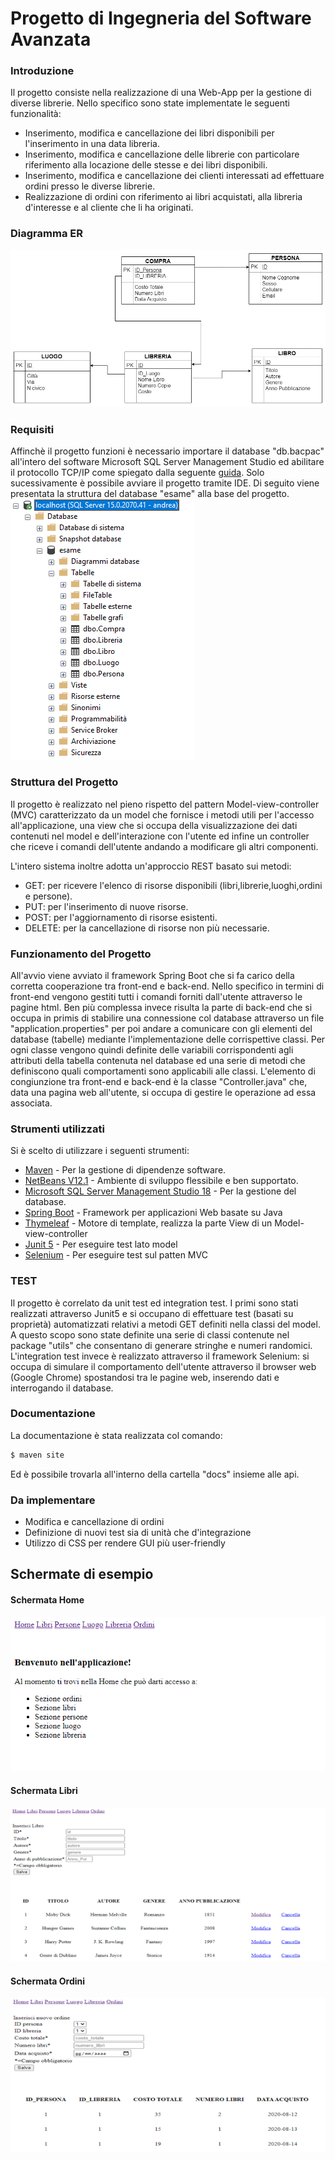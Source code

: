 # Progetto di Ingegneria del Software Avanzata

### Introduzione
Il progetto consiste nella realizzazione di una Web-App per la gestione di diverse librerie. Nello specifico sono state implementate le seguenti funzionalità:

  - Inserimento, modifica e cancellazione dei libri disponibili per l'inserimento in una data libreria.
  - Inserimento, modifica e cancellazione delle librerie con particolare riferimento alla locazione delle stesse e dei libri disponibili.
  - Inserimento, modifica e cancellazione dei clienti interessati ad effettuare ordini presso le diverse librerie.
  - Realizzazione di ordini con riferimento ai libri acquistati, alla libreria d'interesse e al cliente che li ha originati.

  
### Diagramma ER
![](image/ER.jpeg)

### Requisiti
Affinchè il progetto funzioni è necessario importare il database "db.bacpac" all'intero del software Microsoft SQL Server Management Studio ed abilitare il protocollo TCP/IP come spiegato dalla seguente [guida]. Solo sucessivamente è possibile avviare il progetto tramite IDE. Di seguito viene presentata la struttura del database "esame" alla base del progetto.<br>
![](image/tabelle_db.PNG)

### Struttura del Progetto
Il progetto è realizzato nel pieno rispetto del pattern Model-view-controller (MVC) caratterizzato da un model che fornisce i metodi utili per l'accesso all'applicazione, una view che si occupa della visualizzazione dei dati contenuti nel model e dell'interazione con l'utente ed infine un controller che riceve i comandi dell'utente andando a modificare gli altri componenti.

L'intero sistema inoltre adotta un'approccio REST basato sui metodi:

  - GET: per ricevere l'elenco di risorse disponibili (libri,librerie,luoghi,ordini e persone).
  - PUT: per l'inserimento di nuove risorse.
  - POST: per l'aggiornamento di risorse esistenti.
  - DELETE: per la cancellazione di risorse non più necessarie.

### Funzionamento del Progetto
All'avvio viene avviato il framework Spring Boot che si fa carico della corretta cooperazione tra front-end e back-end. Nello specifico in termini di front-end vengono gestiti tutti i comandi forniti dall'utente attraverso le pagine html. 
Ben più complessa invece risulta la parte di back-end che si occupa in primis di stabilire una connessione col database attraverso un file "application.properties" per poi andare a comunicare con gli elementi del database (tabelle) mediante l'implementazione delle corrispettive classi. 
Per ogni classe vengono quindi definite delle variabili corrispondenti agli attributi della tabella contenuta nel database ed una serie di metodi che definiscono quali comportamenti sono applicabili alle classi.
L'elemento di congiunzione tra front-end e back-end è la classe "Controller.java" che, data una pagina web all'utente, si occupa di gestire le operazione ad essa associata.

### Strumenti utilizzati
Si è scelto di utilizzare i seguenti strumenti:

* [Maven] - Per la gestione di dipendenze software.
* [NetBeans V12.1] - Ambiente di sviluppo flessibile e ben supportato.
* [Microsoft SQL Server Management Studio 18] - Per la gestione del database.
* [Spring Boot] - Framework per applicazioni Web basate su Java
* [Thymeleaf] - Motore di template, realizza la parte View di un Model-view-controller
* [Junit 5] - Per eseguire test lato model
* [Selenium] - Per eseguire test sul patten MVC

### TEST
Il progetto è correlato da unit test ed integration test.
I primi sono stati realizzati attraverso Junit5 e si occupano di effettuare test (basati su proprietà) automatizzati relativi a metodi GET definiti nella classi del model. A questo scopo sono state definite una serie di classi contenute nel package "utils" che consentano di generare stringhe e numeri randomici.
L'integration test invece è realizzato attraverso il framework Selenium: si occupa di simulare il comportamento dell'utente attraverso il browser web (Google Chrome) spostandosi tra le pagine web, inserendo dati e interrogando il database.

### Documentazione
La documentazione è stata realizzata col comando:
```sh
$ maven site
```
Ed è possibile trovarla all'interno della cartella "docs" insieme alle api.



### Da implementare

 - Modifica e cancellazione di ordini
 - Definizione di nuovi test sia di unità che d'integrazione
 - Utilizzo di CSS per rendere GUI più user-friendly
 
 ## Schermate di esempio
 #### Schermata Home
<kbd>![home](image/home.PNG)</kbd>

 #### Schermata Libri
<kbd>![libri](image/libri.png)</kbd>
 #### Schermata Ordini
<kbd>![ordini](image/ordini.PNG)</kbd>

[//]: # (These are reference links used in the body of this note and get stripped out when the markdown processor does its job. There is no need to format nicely because it shouldn't be seen. Thanks SO - http://stackoverflow.com/questions/4823468/store-comments-in-markdown-syntax)


   [Maven]: <https://maven.apache.org/>
   [NetBeans V12.1]: <https://netbeans.org/>
   [Microsoft SQL Server Management Studio 18]: <https://docs.microsoft.com/it-it/sql/ssms/download-sql-server-management-studio-ssms?view=sql-server-ver15>
   [Spring Boot]: <https://spring.io/projects/spring-boot>
   [Thymeleaf]: <https://www.thymeleaf.org/>
   [Junit 5]: <https://junit.org/junit5/>
   [Selenium]: <https://www.selenium.dev/>
   [guida]: <https://store.oceansystems.com/knowledgebase/quickdme-faqs/sql-server-sql-express/configure-sql-express-server-host-enable-tcp-ip-firewall-settings/>
   

   
   
   
   
   
